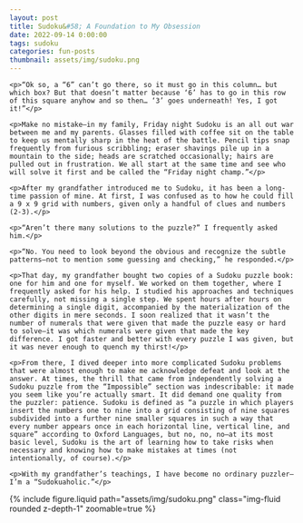 ```yaml
---
layout: post
title: Sudoku&#58; A Foundation to My Obsession
date: 2022-09-14 0:00:00
tags: sudoku
categories: fun-posts
thumbnail: assets/img/sudoku.png
---
```


<div>

    <p>“Ok so, a “6” can’t go there, so it must go in this column… but which box? But that doesn’t matter because ‘6’ has to go in this row of this square anyhow and so then… ‘3’ goes underneath! Yes, I got it!”</p>

    <p>Make no mistake—in my family, Friday night Sudoku is an all out war between me and my parents. Glasses filled with coffee sit on the table to keep us mentally sharp in the heat of the battle. Pencil tips snap frequently from furious scribbling; eraser shavings pile up in a mountain to the side; heads are scratched occasionally; hairs are pulled out in frustration. We all start at the same time and see who will solve it first and be called the “Friday night champ.”</p>

    <p>After my grandfather introduced me to Sudoku, it has been a long-time passion of mine. At first, I was confused as to how he could fill a 9 x 9 grid with numbers, given only a handful of clues and numbers (2-3).</p>

    <p>“Aren’t there many solutions to the puzzle?” I frequently asked him.</p>

    <p>“No. You need to look beyond the obvious and recognize the subtle patterns—not to mention some guessing and checking,” he responded.</p>

    <p>That day, my grandfather bought two copies of a Sudoku puzzle book: one for him and one for myself. We worked on them together, where I frequently asked for his help. I studied his approaches and techniques carefully, not missing a single step. We spent hours after hours on determining a single digit, accompanied by the materialization of the other digits in mere seconds. I soon realized that it wasn’t the number of numerals that were given that made the puzzle easy or hard to solve—it was which numerals were given that made the key difference. I got faster and better with every puzzle I was given, but it was never enough to quench my thirst!</p>

    <p>From there, I dived deeper into more complicated Sudoku problems that were almost enough to make me acknowledge defeat and look at the answer. At times, the thrill that came from independently solving a Sudoku puzzle from the “Impossible” section was indescribable: it made you seem like you’re actually smart. It did demand one quality from the puzzler: patience. Sudoku is defined as “a puzzle in which players insert the numbers one to nine into a grid consisting of nine squares subdivided into a further nine smaller squares in such a way that every number appears once in each horizontal line, vertical line, and square” according to Oxford Languages, but no, no, no—at its most basic level, Sudoku is the art of learning how to take risks when necessary and knowing how to make mistakes at times (not intentionally, of course).</p>

    <p>With my grandfather’s teachings, I have become no ordinary puzzler—I’m a “Sudokuaholic.”</p>

</div>

<div class="row mt-3">
    <div class="col-sm mt-3 mt-md-0">
        {% include figure.liquid path="assets/img/sudoku.png" class="img-fluid rounded z-depth-1" zoomable=true %}
    </div>
</div>
